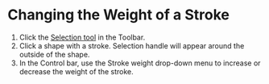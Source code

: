 # Changing the Weight of a Stroke

1. Click the [Selection tool](../working-with-tools/drawing-and-type-tools.md) in the Toolbar.
2. Click a shape with a stroke. Selection handle will appear around the outside of the shape.
3. In the Control bar, use the Stroke weight drop-down menu to increase or decrease the weight of the stroke.
